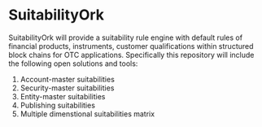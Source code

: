 # SuitabilityOrk
SuitabilityOrk will provide a suitability rule engine with default rules of financial products, instruments, customer qualifications within structured block chains for OTC applications. Specifically this repository will include the following open solutions and tools:
1. Account-master suitabilities
2. Security-master suitabilities
3. Entity-master suitabilities
4. Publishing suitabilities
5. Multiple dimenstional suitabilities matrix
